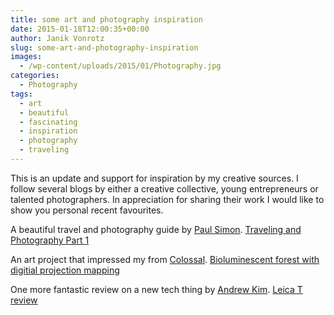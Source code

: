 ```yaml
---
title: some art and photography inspiration
date: 2015-01-18T12:00:35+00:00
author: Janik Vonrotz
slug: some-art-and-photography-inspiration
images:
  - /wp-content/uploads/2015/01/Photography.jpg
categories:
  - Photography
tags:
  - art
  - beautiful
  - fascinating
  - inspiration
  - photography
  - traveling
---
```

This is an update and support for inspiration by my creative sources. I follow several blogs by either a creative collective, young entrepreneurs or talented photographers. In appreciation for sharing their work I would like to show you personal recent favourites.
<!--more-->
A beautiful travel and photography guide by [Paul Simon](http://paulstamatiou.com/about/).
[Traveling and Photography Part 1](http://paulstamatiou.com/traveling-and-photography-part-1/)

An art project that impressed my from [Colossal](http://www.thisiscolossal.com/).
[Bioluminescent forest with digitial projection mapping](http://www.thisiscolossal.com/2015/01/a-bioluminescent-forest-created-with-digital-projection-mapping)

One more fantastic review on a new tech thing by [Andrew Kim](http://www.minimallyminimal.com/about/).
[Leica T review](http://www.minimallyminimal.com/blog/leica-t-m-adapter-t-summilux-m-35mm-f14-asph)